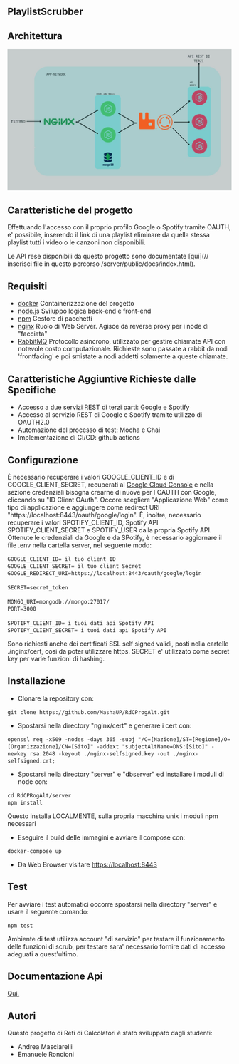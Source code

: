 ## PlaylistScrubber

## Architettura

![alt text](https://github.com/ema-r/RdCProgAlt/blob/main/architettura.jpg)

## Caratteristiche del progetto
Effettuando l'accesso con il proprio profilo Google o Spotify tramite OAUTH, e' possibile, inserendo il link di una playlist eliminare da quella stessa playlist tutti i video o le canzoni non disponibili.

Le API rese disponibili da questo progetto sono documentate [qui](// inserisci file in questo percorso /server/public/docs/index.html).

## Requisiti
- [docker](https://www.docker.com/) 
    Containerizzazione del progetto
- [node.js](https://nodejs.org)
    Sviluppo logica back-end e front-end
- [npm](https://www.npmjs.com/)
    Gestore di pacchetti
- [nginx](https://www.nginx.com/)
    Ruolo di Web Server. Agisce da reverse proxy per i node di "facciata"
- [RabbitMQ](https://www.rabbitmq.com/)
    Protocollo asincrono, utilizzato per gestire chiamate API con notevole costo computazionale. Richieste sono passate a rabbit da nodi 'frontfacing' e poi smistate a nodi addetti solamente a queste chiamate.

## Caratteristiche Aggiuntive Richieste dalle Specifiche
- Accesso a due servizi REST di terzi parti: Google e Spotify
- Accesso al servizio REST di Google e Spotify tramite utilizzo di OAUTH2.0
- Automazione del processo di test: Mocha e Chai
- Implementazione di CI/CD: github actions

## Configurazione
È necessario recuperare i valori GOOGLE_CLIENT_ID e di GOOGLE_CLIENT_SECRET, recuperati al [Google Cloud Console](https://console.cloud.google.com/apis/) e nella sezione credenziali bisogna crearne di nuove per l'OAUTH con Google, cliccando su "ID Client OAuth". 
Occore scegliere "Applicazione Web" come tipo di applicazione e aggiungere come redirect URI "https://localhost:8443/oauth/google/login".
È, inoltre, necessario recuperare i valori SPOTIFY_CLIENT_ID, Spotify API
SPOTIFY_CLIENT_SECRET e SPOTIFY_USER dalla propria Spotify API.
Ottenute le credenziali da Google e da SPotify, è necessario aggiornare il file .env nella cartella server, nel seguente modo:


```
GOOGLE_CLIENT_ID= il tuo client ID
GOOGLE_CLIENT_SECRET= il tuo client Secret
GOOGLE_REDIRECT_URI=https://localhost:8443/oauth/google/login

SECRET=secret_token

MONGO_URI=mongodb://mongo:27017/
PORT=3000

SPOTIFY_CLIENT_ID= i tuoi dati api Spotify API
SPOTIFY_CLIENT_SECRET= i tuoi dati api Spotify API

```
Sono richiesti anche dei certificati SSL self signed validi, posti nella cartelle ./nginx/cert, cosi da poter utilizzare https.
SECRET e' utilizzato come secret key per varie funzioni di hashing.

## Installazione

- Clonare la repository con:
```
git clone https://github.com/MashaUP/RdCProgAlt.git
```
- Spostarsi nella directory "nginx/cert" e generare i cert con:
```
openssl req -x509 -nodes -days 365 -subj "/C=[Nazione]/ST=[Regione]/O=[Organizzazione]/CN=[Sito]" -addext "subjectAltName=DNS:[Sito]" -newkey rsa:2048 -keyout ./nginx-selfsigned.key -out ./nginx-selfsigned.crt;
```
- Spostarsi nella directory "server" e "dbserver" ed installare i moduli di node con:

```
cd RdCPRogAlt/server
npm install
```
Questo installa LOCALMENTE, sulla propria macchina unix i moduli npm necessari

- Eseguire il build delle immagini e avviare il compose con:

```
docker-compose up
```

- Da Web Browser visitare [https://localhost:8443](https://localhost:8443)

## Test

Per avviare i test automatici occorre spostarsi nella directory "server" e usare il seguente comando:
```
npm test
```
Ambiente di test utilizza account "di servizio" per testare il funzionamento delle funzioni di scrub,
per testare sara' necessario fornire dati di accesso adeguati a quest'ultimo.

## Documentazione Api

[Qui.](https://github.com/ema-r/RdCProgAlt/blob/main/docs.txt)

## Autori

Questo progetto di Reti di Calcolatori è stato sviluppato dagli studenti:
- Andrea Masciarelli
- Emanuele Roncioni
